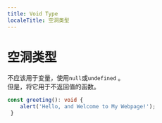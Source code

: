 ```yaml
---
title: Void Type
localeTitle: 空洞类型
---
```

# 空洞类型

不应该用于变量，使用`null`或`undefined` 。  
但是，将它用于不返回值的函数。

```typescript
const greeting(): void { 
    alert('Hello, and Welcome to My Webpage!'); 
 } 

```
